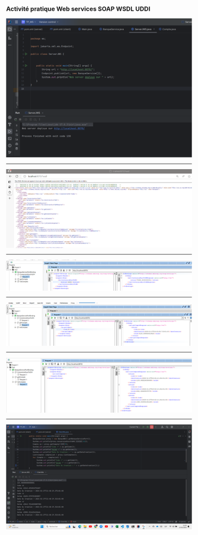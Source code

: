 <h3>Activité pratique Web services SOAP WSDL UDDI</h3>
<img src="captures/1.png">
<hr/>
<img src="captures/2.png">
<hr/>
<img src="captures/3.png">
<hr/>
<img src="captures/4.png">
<hr/>
<img src="captures/5.png">
<hr/>
<img src="captures/6.png">
